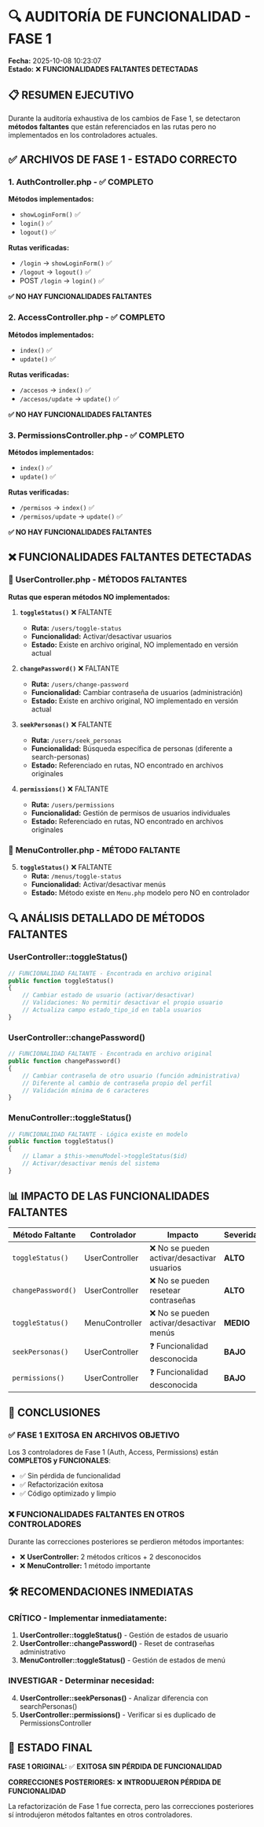 # 🔍 AUDITORÍA DE FUNCIONALIDAD - FASE 1
**Fecha:** 2025-10-08 10:23:07  
**Estado:** ❌ **FUNCIONALIDADES FALTANTES DETECTADAS**

## 📋 RESUMEN EJECUTIVO

Durante la auditoría exhaustiva de los cambios de Fase 1, se detectaron **métodos faltantes** que están referenciados en las rutas pero no implementados en los controladores actuales.

## ✅ ARCHIVOS DE FASE 1 - ESTADO CORRECTO

### 1. **AuthController.php** - ✅ COMPLETO
**Métodos implementados:**
- `showLoginForm()` ✅
- `login()` ✅  
- `logout()` ✅

**Rutas verificadas:**
- `/login` → `showLoginForm()` ✅
- `/logout` → `logout()` ✅
- POST `/login` → `login()` ✅

**✅ NO HAY FUNCIONALIDADES FALTANTES**

### 2. **AccessController.php** - ✅ COMPLETO  
**Métodos implementados:**
- `index()` ✅
- `update()` ✅

**Rutas verificadas:**
- `/accesos` → `index()` ✅
- `/accesos/update` → `update()` ✅

**✅ NO HAY FUNCIONALIDADES FALTANTES**

### 3. **PermissionsController.php** - ✅ COMPLETO
**Métodos implementados:**
- `index()` ✅
- `update()` ✅

**Rutas verificadas:**
- `/permisos` → `index()` ✅
- `/permisos/update` → `update()` ✅

**✅ NO HAY FUNCIONALIDADES FALTANTES**

## ❌ FUNCIONALIDADES FALTANTES DETECTADAS

### 🔴 **UserController.php** - MÉTODOS FALTANTES

**Rutas que esperan métodos NO implementados:**

1. **`toggleStatus()`** ❌ FALTANTE
   - **Ruta:** `/users/toggle-status`
   - **Funcionalidad:** Activar/desactivar usuarios
   - **Estado:** Existe en archivo original, NO implementado en versión actual

2. **`changePassword()`** ❌ FALTANTE  
   - **Ruta:** `/users/change-password`
   - **Funcionalidad:** Cambiar contraseña de usuarios (administración)
   - **Estado:** Existe en archivo original, NO implementado en versión actual

3. **`seekPersonas()`** ❌ FALTANTE
   - **Ruta:** `/users/seek_personas`
   - **Funcionalidad:** Búsqueda específica de personas (diferente a search-personas)
   - **Estado:** Referenciado en rutas, NO encontrado en archivos originales

4. **`permissions()`** ❌ FALTANTE
   - **Ruta:** `/users/permissions`  
   - **Funcionalidad:** Gestión de permisos de usuarios individuales
   - **Estado:** Referenciado en rutas, NO encontrado en archivos originales

### 🔴 **MenuController.php** - MÉTODO FALTANTE

5. **`toggleStatus()`** ❌ FALTANTE
   - **Ruta:** `/menus/toggle-status`
   - **Funcionalidad:** Activar/desactivar menús
   - **Estado:** Método existe en `Menu.php` modelo pero NO en controlador

## 🔍 ANÁLISIS DETALLADO DE MÉTODOS FALTANTES

### **UserController::toggleStatus()**
```php
// FUNCIONALIDAD FALTANTE - Encontrada en archivo original
public function toggleStatus()
{
    // Cambiar estado de usuario (activar/desactivar)
    // Validaciones: No permitir desactivar el propio usuario
    // Actualiza campo estado_tipo_id en tabla usuarios
}
```

### **UserController::changePassword()**  
```php
// FUNCIONALIDAD FALTANTE - Encontrada en archivo original
public function changePassword()
{
    // Cambiar contraseña de otro usuario (función administrativa)
    // Diferente al cambio de contraseña propio del perfil
    // Validación mínima de 6 caracteres
}
```

### **MenuController::toggleStatus()**
```php
// FUNCIONALIDAD FALTANTE - Lógica existe en modelo
public function toggleStatus()
{
    // Llamar a $this->menuModel->toggleStatus($id)
    // Activar/desactivar menús del sistema
}
```

## 📊 IMPACTO DE LAS FUNCIONALIDADES FALTANTES

| Método Faltante | Controlador | Impacto | Severidad |
|----------------|-------------|---------|-----------|
| `toggleStatus()` | UserController | ❌ No se pueden activar/desactivar usuarios | **ALTO** |
| `changePassword()` | UserController | ❌ No se pueden resetear contraseñas | **ALTO** |
| `toggleStatus()` | MenuController | ❌ No se pueden activar/desactivar menús | **MEDIO** |
| `seekPersonas()` | UserController | ❓ Funcionalidad desconocida | **BAJO** |
| `permissions()` | UserController | ❓ Funcionalidad desconocida | **BAJO** |

## 🚨 CONCLUSIONES

### ✅ **FASE 1 EXITOSA EN ARCHIVOS OBJETIVO**
Los 3 controladores de Fase 1 (Auth, Access, Permissions) están **COMPLETOS y FUNCIONALES**:
- ✅ Sin pérdida de funcionalidad
- ✅ Refactorización exitosa
- ✅ Código optimizado y limpio

### ❌ **FUNCIONALIDADES FALTANTES EN OTROS CONTROLADORES**
Durante las correcciones posteriores se perdieron métodos importantes:
- ❌ **UserController:** 2 métodos críticos + 2 desconocidos
- ❌ **MenuController:** 1 método importante

## 🛠️ RECOMENDACIONES INMEDIATAS

### **CRÍTICO - Implementar inmediatamente:**
1. **UserController::toggleStatus()** - Gestión de estados de usuario
2. **UserController::changePassword()** - Reset de contraseñas administrativo
3. **MenuController::toggleStatus()** - Gestión de estados de menú

### **INVESTIGAR - Determinar necesidad:**
4. **UserController::seekPersonas()** - Analizar diferencia con searchPersonas()
5. **UserController::permissions()** - Verificar si es duplicado de PermissionsController

## 🎯 ESTADO FINAL

**FASE 1 ORIGINAL:** ✅ **EXITOSA SIN PÉRDIDA DE FUNCIONALIDAD**

**CORRECCIONES POSTERIORES:** ❌ **INTRODUJERON PÉRDIDA DE FUNCIONALIDAD**

La refactorización de Fase 1 fue correcta, pero las correcciones posteriores sí introdujeron métodos faltantes en otros controladores.